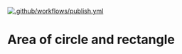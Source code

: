 
[![.github/workflows/publish.yml](https://github.com/micheal-ndoh/area_calculator/actions/workflows/publish.yml/badge.svg)](https://github.com/micheal-ndoh/area_calculator/actions/workflows/publish.yml)

# Area of circle and rectangle
